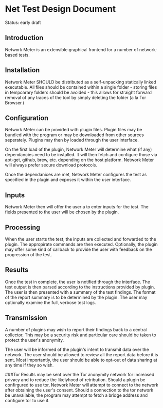 Net Test Design Document
========================
Status: early draft

Introduction
------------
Network Meter is an extensible graphical frontend for a number of network-based
tests.

Installation
------------
Network Meter SHOULD be distributed as a self-unpacking statically linked executable.
All files should be contained within a single folder - storing files in tempoarary
folders should be avoided - this allows for straight forward removal of any traces
of the tool by simply deleting the folder (a la Tor Browser.)

Configuration
-----------
Network Meter can be provided with plugin files. Plugin files may be bundled with 
the program or may be downloaded from other sources seperately. Plugins may 
then by loaded through the user interface.

On the first load of the plugin, Network Meter will determine what (if any) dependancies
need to be installed. It will then fetch and configure those via apt-get, github,
brew, etc. depending on the host platform. Network Meter will always prefer secure
download protocols.

Once the dependanices are met, Network Meter configures the test as specified in the
plugin and exposes it within the user interface. 

Inputs
------
Network Meter then will offer the user a to enter inputs for the test. The fields
presented to the user will be chosen by the plugin.

Processing
----------
When the user starts the test, the inputs are collected and forwarded to
the plugin. The appropirate commands are then executed. Optionally, the 
plugin may offer some kind of callback to provide the user with feedback
on the progression of the test.

Results
-------
Once the test in complete, the user is notified through the interface.
The test output is then parsed according to the instructions provided by plugin.
The user is then presented with a summary of the test findings. The format of the
report summary is to be determined by the plugin. The user may optionally examine
the full, verbose test logs.

Transmission
------------
A number of plugins may wish to report their findings back to a central
collector. This may be a security risk and particular care should be taken to
protect the user's anonymity.

The user will be informed of the plugin's intent to transmit data over the 
network. The user should be allowed to review all the report data before
it is sent. Most importantly, the user should be able to opt-out of data sharing
at any time if they so wish.

###Tor
Results may be sent over the Tor anonymity network for increased privacy and to 
reduce the likelyhood of retribution. Should a plugin be confirgured to use tor,
Network Meter will attempt to connect to the network after obtaining the user's consent.
Should a connection to the tor network be unavailable, the program may attempt
to fetch a bridge address and configure tor to use it.
